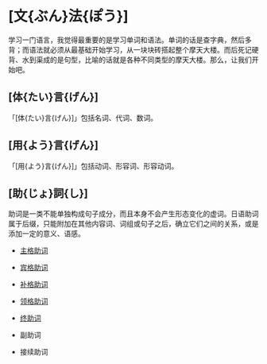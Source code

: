 # [文{ぶん}法{ぽう}]

学习一门语言，我觉得最重要的是学习单词和语法。单词的话是查字典，然后多背；而语法就必须从最基础开始学习，从一块块砖搭起整个摩天大楼。而后死记硬背、水到渠成的是句型，比喻的话就是各种不同类型的摩天大楼。那么，让我们开始吧。

## [体{たい}言{げん}]

「[体{たい}言{げん}]」包括名词、代词、数词。

## [用{よう}言{げん}]

「[用{よう}言{げん}]」包括动词、形容词、形容动词。

## [助{じょ}詞{し}]

助词是一类不能单独构成句子成分，而且本身不会产生形态变化的虚词。日语助词属于后缀，只能附加在其他内容词、词组或句子之后，确立它们之间的关系，或是添加一定的意义、语感。

- [主格助词](kakujyoshi.md#_2)

- [宾格助词](kakujyoshi.md#_3)

- [补格助词](kakujyoshi.md#_4)

- [领格助词](kakujyoshi.md#_5)

- [终助词](shuujyoshi.md)

- 副助词

- 接续助词



















